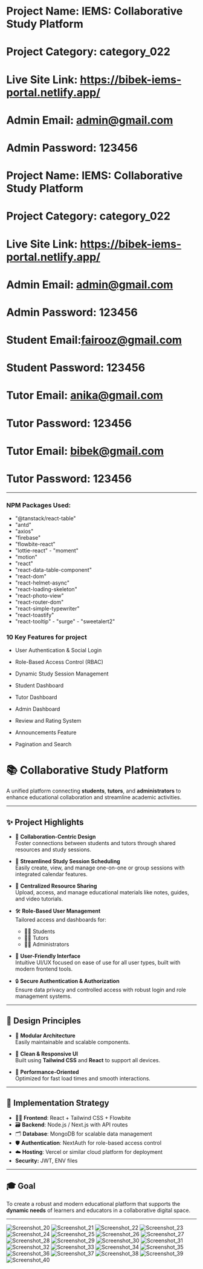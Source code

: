 


# Project Name: IEMS: Collaborative Study Platform
# Project Category: category_022
# Live Site Link: https://bibek-iems-portal.netlify.app/
# Admin Email: admin@gmail.com
# Admin Password: 123456


# Project Name: IEMS: Collaborative Study Platform
# Project Category: category_022
# Live Site Link: https://bibek-iems-portal.netlify.app/
# Admin Email: admin@gmail.com
# Admin Password: 123456

# Student Email:fairooz@gmail.com
# Student Password: 123456

# Tutor Email: anika@gmail.com
# Tutor Password: 123456

# Tutor Email: bibek@gmail.com
# Tutor Password: 123456



---




### NPM Packages Used:

  - "@tanstack/react-table"
   - "antd"
   - "axios"
   - "firebase"
  -  "flowbite-react"
   - "lottie-react"
    - "moment"
   - "motion"
   - "react"
   - "react-data-table-component"
   - "react-dom"
   - "react-helmet-async"
   - "react-loading-skeleton"
   - "react-photo-view"
   - "react-router-dom"
   - "react-simple-typewriter"
   - "react-toastify"
   - "react-tooltip"
    - "surge"
    - "sweetalert2"



###  10 Key Features for project


- User Authentication & Social Login

- Role-Based Access Control (RBAC)

- Dynamic Study Session Management

- Student Dashboard

- Tutor Dashboard

- Admin Dashboard

- Review and Rating System

- Announcements Feature

- Pagination and Search


# 📚 Collaborative Study Platform

A unified platform connecting **students**, **tutors**, and **administrators** to enhance educational collaboration and streamline academic activities.

---

## ✨ Project Highlights

- 🤝 **Collaboration-Centric Design**  
  Foster connections between students and tutors through shared resources and study sessions.

- 📅 **Streamlined Study Session Scheduling**  
  Easily create, view, and manage one-on-one or group sessions with integrated calendar features.

- 📂 **Centralized Resource Sharing**  
  Upload, access, and manage educational materials like notes, guides, and video tutorials.

- 🛠️ **Role-Based User Management**  
  Tailored access and dashboards for:
  - 👩‍🎓 Students
  - 👨‍🏫 Tutors
  - 👨‍💼 Administrators

- 🎯 **User-Friendly Interface**  
  Intuitive UI/UX focused on ease of use for all user types, built with modern frontend tools.

- 🔒 **Secure Authentication & Authorization**  
  Ensure data privacy and controlled access with robust login and role management systems.

---

## 🧱 Design Principles

- 🧩 **Modular Architecture**  
  Easily maintainable and scalable components.

- 🎨 **Clean & Responsive UI**  
  Built using **Tailwind CSS** and **React** to support all devices.

- 🚀 **Performance-Oriented**  
  Optimized for fast load times and smooth interactions.

---

## 🔧 Implementation Strategy

- 🧑‍💻 **Frontend**: React + Tailwind CSS + Flowbite  
- 🗃️ **Backend**: Node.js / Next.js with API routes  
- 🗂️ **Database**: MongoDB for scalable data management  
- 🛡️ **Authentication**: NextAuth for role-based access control  
- ☁️ **Hosting**: Vercel or similar cloud platform for deployment
-  **Security:** JWT, ENV files

---

## 🎓 Goal

To create a robust and modern educational platform that supports the **dynamic needs** of learners and educators in a collaborative digital space.

---


![Screenshot_20](https://github.com/user-attachments/assets/ee08c4c8-3388-4e0a-a49e-7e1af3f1255f)
![Screenshot_21](https://github.com/user-attachments/assets/3a4fc196-80e0-4965-aed5-5cbf3a695492)
![Screenshot_22](https://github.com/user-attachments/assets/6d6e84ff-2b49-4517-9c23-6075690b5945)
![Screenshot_23](https://github.com/user-attachments/assets/4a59a02b-bc4b-489a-b6fc-fd3732f34ad0)
![Screenshot_24](https://github.com/user-attachments/assets/2807324e-03e7-4ee7-bfa2-9c7ab6482cd3)
![Screenshot_25](https://github.com/user-attachments/assets/d3ea4a14-02f8-46ba-bc82-e324297be120)
![Screenshot_26](https://github.com/user-attachments/assets/e8134c91-d30b-497c-a76e-02ce72d8d95d)
![Screenshot_27](https://github.com/user-attachments/assets/fc0260bb-d0b8-440a-b48f-83e5796313a6)
![Screenshot_28](https://github.com/user-attachments/assets/0543dd89-41a5-48c2-8f1f-8a6abcf81801)
![Screenshot_29](https://github.com/user-attachments/assets/2b7b15ed-a1d4-47d8-9117-5a2ef0c74833)
![Screenshot_30](https://github.com/user-attachments/assets/b8ec5692-5079-4bf4-a7e7-a4b9a167b048)
![Screenshot_31](https://github.com/user-attachments/assets/4ef0ac68-d5a5-41f3-8f0a-3723d5a5d333)
![Screenshot_32](https://github.com/user-attachments/assets/5ed1ac06-9f67-45bb-a5f2-014d91e37794)
![Screenshot_33](https://github.com/user-attachments/assets/ddaf0c7a-3474-4561-b026-51ec7cbc40eb)
![Screenshot_34](https://github.com/user-attachments/assets/6ec131c6-3cb3-4866-8576-1a00e7650381)
![Screenshot_35](https://github.com/user-attachments/assets/12fb7de7-6872-4147-b8d5-6fc3985fa5cf)
![Screenshot_36](https://github.com/user-attachments/assets/931324f6-53ff-4732-9f84-df5d88f24058)
![Screenshot_37](https://github.com/user-attachments/assets/dd7fe4df-af1b-4836-8947-291e55864014)
![Screenshot_38](https://github.com/user-attachments/assets/4e01dd4f-abae-4970-a99c-69e311e1b063)
![Screenshot_39](https://github.com/user-attachments/assets/5141eb19-a1b0-4b56-a6da-e2a406fbed5d)
![Screenshot_40](https://github.com/user-attachments/assets/205f87a6-c3f4-44d4-b3a7-72b656a7e965)











